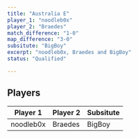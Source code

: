 ```yaml
---
title: "Australia E"
player_1: "noodleb0x"
player_2: "Braedes"
match_difference: "1-0"
map_difference: "3-0"
subsitute: "BigBoy"
excerpt: "noodleb0x, Braedes and BigBoy"
status: "Qualified"

---
```

## Players

| Player 1 | Player 2 | Subsitute |
| -- | -- | -- |
| noodleb0x | Braedes | BigBoy |
